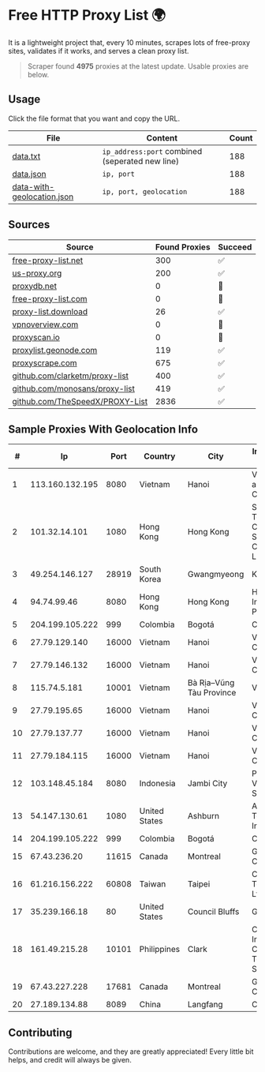 
# Free HTTP Proxy List 🌍

It is a lightweight project that, every 10 minutes, scrapes lots of free-proxy sites, validates if it works, and serves a clean proxy list.


> Scraper found **4975** proxies at the latest update. Usable proxies are below.

## Usage

Click the file format that you want and copy the URL.


|File|Content|Count|
|----|-------|-----|
|[data.txt](https://raw.githubusercontent.com/themiralay/Proxy-List-World/master/data.txt)|`ip_address:port` combined (seperated new line)|188|
|[data.json](https://raw.githubusercontent.com/themiralay/Proxy-List-World/master/data.json)|`ip, port`|188|
|[data-with-geolocation.json](https://raw.githubusercontent.com/themiralay/Proxy-List-World/master/data-with-geolocation.json)|`ip, port, geolocation`|188|

## Sources

|Source|Found Proxies|Succeed|
|------|-------------|-------|
|[free-proxy-list.net](https://free-proxy-list.net)|300|✅|
|[us-proxy.org](https://www.us-proxy.org)|200|✅|
|[proxydb.net](http://proxydb.net)|0|🚫|
|[free-proxy-list.com](https://free-proxy-list.com/?page=&port=&type%5B%5D=http&type%5B%5D=https&up_time=0&search=Search)|0|🚫|
|[proxy-list.download](https://www.proxy-list.download/HTTP)|26|✅|
|[vpnoverview.com](https://vpnoverview.com/privacy/anonymous-browsing/free-proxy-servers)|0|🚫|
|[proxyscan.io](https://www.proxyscan.io)|0|🚫|
|[proxylist.geonode.com](https://proxylist.geonode.com/api/proxy-list?limit=300&page=1&sort_by=lastChecked&sort_type=desc&protocols=http,https)|119|✅|
|[proxyscrape.com](https://api.proxyscrape.com/v2/?request=displayproxies&protocol=http&timeout=10000&country=all&ssl=all&anonymity=all)|675|✅|
|[github.com/clarketm/proxy-list](https://raw.githubusercontent.com/clarketm/proxy-list/master/proxy-list-raw.txt)|400|✅|
|[github.com/monosans/proxy-list](https://raw.githubusercontent.com/monosans/proxy-list/main/proxies/http.txt)|419|✅|
|[github.com/TheSpeedX/PROXY-List](https://raw.githubusercontent.com/TheSpeedX/PROXY-List/master/http.txt)|2836|✅|


## Sample Proxies With Geolocation Info

|#|Ip|Port|Country|City|Internet Service Provider|
|-|--|----|-------|----|-------------------------|
|1|113.160.132.195|8080|Vietnam|Hanoi|VietNam Post and Telecom Corporation|
|2|101.32.14.101|1080|Hong Kong|Hong Kong|Shenzhen Tencent Computer Systems Company Limited|
|3|49.254.146.127|28919|South Korea|Gwangmyeong|Korea Telecom|
|4|94.74.99.46|8080|Hong Kong|Hong Kong|Huawei International Pte. LTD|
|5|204.199.105.222|999|Colombia|Bogotá|CTL Colombia|
|6|27.79.129.140|16000|Vietnam|Hanoi|Viettel Corporation|
|7|27.79.146.132|16000|Vietnam|Hanoi|Viettel Corporation|
|8|115.74.5.181|10001|Vietnam|Bà Rịa–Vũng Tàu Province|VIETELxdsl|
|9|27.79.195.65|16000|Vietnam|Hanoi|Viettel Corporation|
|10|27.79.137.77|16000|Vietnam|Hanoi|Viettel Corporation|
|11|27.79.184.115|16000|Vietnam|Hanoi|Viettel Corporation|
|12|103.148.45.184|8080|Indonesia|Jambi City|PT BUANA VISUALNET SENTRA|
|13|54.147.130.61|1080|United States|Ashburn|Amazon Technologies Inc.|
|14|204.199.105.222|999|Colombia|Bogotá|CTL Colombia|
|15|67.43.236.20|11615|Canada|Montreal|GloboTech Communications|
|16|61.216.156.222|60808|Taiwan|Taipei|Chunghwa Telecom Co., Ltd.|
|17|35.239.166.18|80|United States|Council Bluffs|Google LLC|
|18|161.49.215.28|10101|Philippines|Clark|Converge Information and Communications Technology Solutions|
|19|67.43.227.228|17681|Canada|Montreal|GloboTech Communications|
|20|27.189.134.88|8089|China|Langfang|Chinanet|



## Contributing

Contributions are welcome, and they are greatly appreciated! Every
little bit helps, and credit will always be given.

